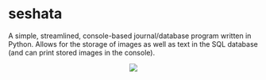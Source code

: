 # seshata
A simple, streamlined, console-based journal/database program written in Python. Allows for the storage of images as well as text in the SQL database (and can print stored images in the console).

<p align="center">
<img src="[[https://raw.githubusercontent.com/ian-nai/Rozha/main/rozha_logo.png](https://raw.githubusercontent.com/ian-nai/seshata/main/seshata.jpg)](https://raw.githubusercontent.com/ian-nai/seshata/main/seshata.jpg)">
</p>
